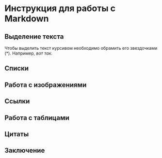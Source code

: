 # Инструкция для работы с Markdown

## Выделение текста
Чтобы выделить текст курсивом необходимо обрамить его звездочками (*). Например, *вот так*.


## Списки

## Работа с изображениями

## Ссылки

## Работа с таблицами

## Цитаты

##  Заключение